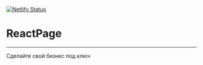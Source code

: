 [![Netlify Status](https://api.netlify.com/api/v1/badges/0f61b171-b405-49d4-93f1-482e4ccb8f2e/deploy-status)](https://app.netlify.com/sites/pagereact/deploys)
# ReactPage

---
Сделайте свой бизнес под ключ